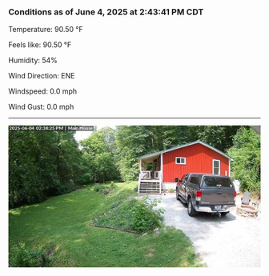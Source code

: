 ### Conditions as of June 4, 2025 at 2:43:41 PM CDT 

Temperature: 90.50 &deg;F

Feels like: 90.50 &deg;F

Humidity: 54%

Wind Direction: ENE

Windspeed: 0.0 mph

Wind Gust: 0.0 mph

---

<img src="./images/latest.jpeg"/>

